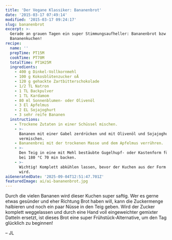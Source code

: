 ```yaml
---
title: 'Der Vegane Klassiker: Bananenbrot'
date: '2015-03-17 07:49:14'
modified: '2015-03-17 09:24:17'
slug: bananenbrot
excerpt: >-
  Gerade an grauen Tagen ein super Stimmungsaufheller: Bananenbrot bzw.
  Bananenkuchen!
recipe:
  name: ''
  prepTime: PT15M
  cookTime: PT70M
  totalTime: PT1H25M
  ingredients:
    - 400 g Dinkel-Vollkornmehl
    - 100 g Kokosblütenzucker oÄ
    - 120 g gehackte Zartbitterschokolade
    - 1/2 TL Natron
    - 1 TL Backpulver
    - 1 TL Kardamom
    - 80 ml Sonnenblumen- oder Olivenöl
    - 3 El Apfelmus
    - 2 EL Sojajoghurt
    - 3 sehr reife Bananen
  instructions:
    - Trockene Zutaten in einer Schüssel mischen.
    - >-
      Bananen mit einer Gabel zerdrücken und mit Olivenöl und Sojajoghurt
      vermischen.
    - Bananenbrei mit der trockenen Masse und dem Apfelmus verrühren.
    - >-
      Den Teig in eine mit Mehl bestäubte Gugelhupf- oder Kastenform füllen und
      bei 180 °C 70 min backen.
    - >-
      Wichtig! Komplett abkühlen lassen, bevor der Kuchen aus der Form genommen
      wird.
aiGeneratedDate: '2025-09-04T12:51:47.701Z'
featuredImage: ai/ai-bananenbrot.jpg
---
```


Durch die vielen Bananen wird dieser Kuchen super saftig. Wer es gerne etwas gesünder und eher Richtung Brot haben will, kann die Zuckermenge halbieren und noch ein paar Nüsse in den Teig geben. Wird der Zucker komplett weggelassen und durch eine Hand voll eingeweichter gemixter Datteln ersetzt, ist dieses Brot eine super Frühstück-Alternative, um den Tag glücklich zu beginnen!

[<!-- Image removed (no copyright): Bananenbrot-Form1-640x400.jpg -->](https://www.veganblatt.com/i/Bananenbrot-Form1.jpg) – JL
